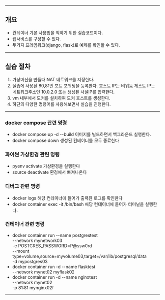 
-----

## 개요
- 컨테이너 기본 사용법을 익히기 위한 실습코드이다.
- 웹서비스를 구성할 수 있다.
- 두가지 프레임워크(django, flask)로 예제를 확인할 수 있다.

-----

## 실습 절차
1. 가상머신을 만들때 NAT 네트워크를 지정한다.
2. 실습에 사용된 80,81번 포트 포워딩을 등록한다.
   호스트 IP는 비워둠
   게스트 IP는 네트워크주소인 10.0.2.0 또는 생성된 사설IP를 입력한다.
3. vm 내부에서 도커를 설치하여 도커 호스트를 생성한다.
4. 하단의 다양한 명령어를 사용해보면서 실습을 진행한다.

-----

### docker compose 관련 명령
- docker compose up -d --build
  이미지를 빌드하면서 백그라운드 실행한다.
- docker compose down
  생성된 컨테이너를 모두 종료한다

### 파이썬 가상환경 관련 명령
- pyenv activate <id>
  가상환경을 실행한다
- source deactivate
  환경에서 빠져나온다

### 디버그 관련 명령
- docker logs <id>
  해당 컨테이너에 들어가 출력된 로그를 확인한다
- docker container exec -it <id> /bin/bash
  해당 컨테이너에 들어가 터미널을 실행한다.

### 컨테이너 관련 명령
- docker container run --name postgrestest \
  --network mynetwork03 \
  -e POSTGRES_PASSWORD=P@ssw0rd \
  --mount type=volume,source=myvolume03,target=/var/lib/postgresql/data \
  -d mypostgres03
- docker container run -d --name flasktest \
  --network mynet02 myflask02
- docker container run -d --name nginxtest \
  --network mynet02 \
  -p 81:81 mynginx02f   

-----